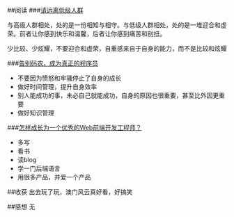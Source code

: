 ##阅读
###[请远离低级人群](http://www.jianshu.com/p/71cb80245229)

与高级人群相处，处的是一份相知与相守。与低级人群相处，处的是一堆迎合和虚荣。前者让你感到快乐和温馨，后者让你感到痛苦和别扭。

少比较、少炫耀，不要迎合和虚荣，自重感来自于自身的能力，而不是比较和炫耀

###[告别码农，成为真正的程序员](http://www.jianshu.com/p/54f5a5e26edd)

* 不要因为愤怒和牢骚停止了自身的成长
* 做好时间管理，提升自身效率
* 别人能成功的事，未必自己就能成功，自身的原因也很重要，甚至比外因更重要
* 做好知识管理

###[怎样成长为一个优秀的Web前端开发工程师？](http://www.zhihu.com/question/19554845/answer/12223199)

* 多写
* 看书
* 读blog
* 学一门后端语言
* 用很多产品，并爱一个产品

##收获
出去玩了玩，澳门风云真好看，好搞笑

##感想
无